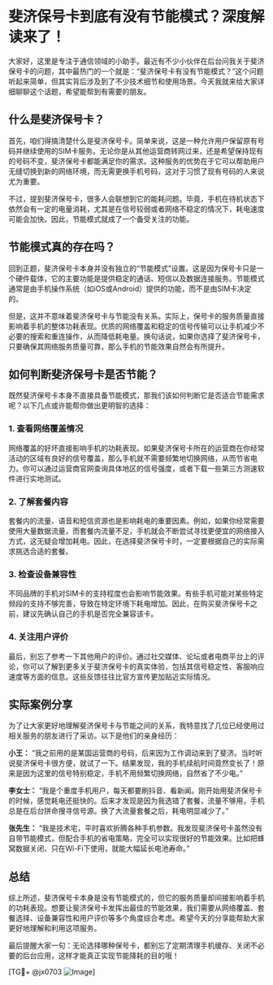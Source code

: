 # 斐济保号卡到底有没有节能模式？深度解读来了！

大家好，这里是专注于通信领域的小助手。最近有不少小伙伴在后台问我关于斐济保号卡的问题，其中最热门的一个就是：“斐济保号卡有没有节能模式？”这个问题听起来简单，但其实背后涉及到了不少技术细节和使用场景。今天我就来给大家详细聊聊这个话题，希望能帮到有需要的朋友。

## 什么是斐济保号卡？

首先，咱们得搞清楚什么是斐济保号卡。简单来说，这是一种允许用户保留原有号码并继续使用的SIM卡服务。无论你是从其他运营商转网过来，还是希望保持现有的号码不变，斐济保号卡都能满足你的需求。这种服务的优势在于它可以帮助用户无缝切换到新的网络环境，而无需更换手机号码，这对于习惯了现有号码的人来说尤为重要。

不过，提到斐济保号卡，很多人会联想到它的能耗问题。毕竟，手机在待机状态下依然会有一定的电量消耗，尤其是在信号较弱或者网络不稳定的情况下，耗电速度可能会加快。因此，节能模式就成了一个备受关注的功能。

## 节能模式真的存在吗？

回到正题，斐济保号卡本身并没有独立的“节能模式”设置。这是因为保号卡只是一个硬件载体，它的主要功能是提供稳定的通话、短信以及数据连接服务。节能模式通常是由手机操作系统（如iOS或Android）提供的功能，而不是由SIM卡决定的。

但是，这并不意味着斐济保号卡与节能没有关系。实际上，保号卡的服务质量直接影响着手机的整体功耗表现。优质的网络覆盖和稳定的信号传输可以让手机减少不必要的搜索和重连操作，从而降低耗电量。换句话说，如果你选择了斐济保号卡，只要确保其网络服务质量可靠，那么手机的节能效果自然会有所提升。

## 如何判断斐济保号卡是否节能？

既然斐济保号卡本身不直接具备节能模式，那我们该如何判断它是否适合节能需求呢？以下几点或许能帮你做出更明智的选择：

### 1. **查看网络覆盖情况**
   网络覆盖的好坏直接影响手机的功耗表现。如果斐济保号卡所在的运营商在你经常活动的区域有良好的信号覆盖，那么手机就不需要频繁地切换网络，从而节省电力。你可以通过运营商官网查询具体地区的信号强度，或者下载一些第三方测速软件进行实地测试。

### 2. **了解套餐内容**
   套餐内的流量、语音和短信资源也是影响耗电的重要因素。例如，如果你经常需要使用大量数据流量，而套餐内流量不足，手机就会不断尝试寻找更便宜的网络接入方式，这无疑会增加耗电。因此，在选择斐济保号卡时，一定要根据自己的实际需求挑选合适的套餐。

### 3. **检查设备兼容性**
   不同品牌的手机对SIM卡的支持程度也会影响节能效果。有些手机可能对某些特定频段的支持不够完善，导致在特定环境下耗电增加。因此，在购买斐济保号卡之前，建议先确认自己的手机是否完全兼容该卡。

### 4. **关注用户评价**
   最后，别忘了参考一下其他用户的评价。通过社交媒体、论坛或者电商平台上的评论，你可以了解到更多关于斐济保号卡的真实体验，包括其信号稳定性、客服响应速度等方面的信息。这些反馈往往比官方宣传更加贴近实际情况。

## 实际案例分享

为了让大家更好地理解斐济保号卡与节能之间的关系，我特意找了几位已经使用过相关服务的朋友进行了采访。以下是他们的亲身经历：

**小王：**
“我之前用的是某国运营商的号码，后来因为工作调动来到了斐济。当时听说斐济保号卡很方便，就试了一下。结果发现，我的手机续航时间竟然变长了！原来是因为这里的信号特别稳定，手机不用频繁切换网络，自然省了不少电。”

**李女士：**
“我是个重度手机用户，每天都要刷抖音、看新闻。刚开始用斐济保号卡的时候，感觉耗电还挺快的。后来才发现是因为我选错了套餐，流量不够用，手机总是在后台拼命搜寻信号源。换了大流量套餐之后，耗电明显减少了。”

**张先生：**
“我是技术宅，平时喜欢折腾各种手机参数。我发现斐济保号卡虽然没有自带节能模式，但配合手机的省电策略，完全可以实现很好的节能效果。比如把蜂窝数据关闭、只在Wi-Fi下使用，就能大幅延长电池寿命。”

## 总结

综上所述，斐济保号卡本身是没有节能模式的，但它的服务质量却间接影响着手机的功耗表现。想要让斐济保号卡发挥出最佳的节能效果，我们需要从网络覆盖、套餐选择、设备兼容性和用户评价等多个角度综合考虑。希望今天的分享能帮助大家更好地理解和利用这项服务。

最后提醒大家一句：无论选择哪种保号卡，都别忘了定期清理手机缓存、关闭不必要的后台应用，这样才能真正实现节能降耗的目的哦！

[TG💪+ @jx0703 ![Image](https://github.com/user-attachments/assets/dbca1d08-cadb-493c-b0ec-ad6f7a83f270)]